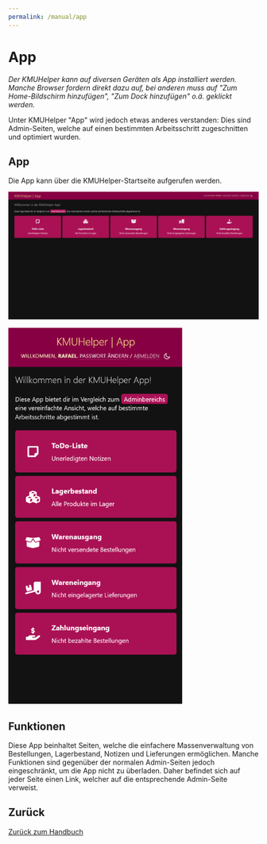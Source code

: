 ```yaml
---
permalink: /manual/app
---
```


# App

_Der KMUHelper kann auf diversen Geräten als App installiert werden. Manche Browser fordern direkt dazu auf, bei anderen
muss auf "Zum Home-Bildschirm hinzufügen", "Zum Dock hinzufügen" o.ä. geklickt werden._

Unter KMUHelper "App" wird jedoch etwas anderes verstanden: Dies sind Admin-Seiten, welche auf einen bestimmten
Arbeitsschritt zugeschnitten und optimiert wurden.

## App

Die App kann über die KMUHelper-Startseite aufgerufen werden.

![KMUHelper App - Index](../assets/images/screenshots/app_index.png)

<img src="../assets/images/screenshots/app_index_mobile.png" alt="KMUHelper App - Home" style="max-width: min(350px, 90vw);">

## Funktionen

Diese App beinhaltet Seiten, welche die einfachere Massenverwaltung von Bestellungen, Lagerbestand, Notizen und
Lieferungen ermöglichen. Manche Funktionen sind gegenüber der normalen Admin-Seiten jedoch eingeschränkt, um die App
nicht zu überladen. Daher befindet sich auf jeder Seite einen Link, welcher auf die entsprechende Admin-Seite verweist.

## Zurück

[Zurück zum Handbuch](./README.md)
